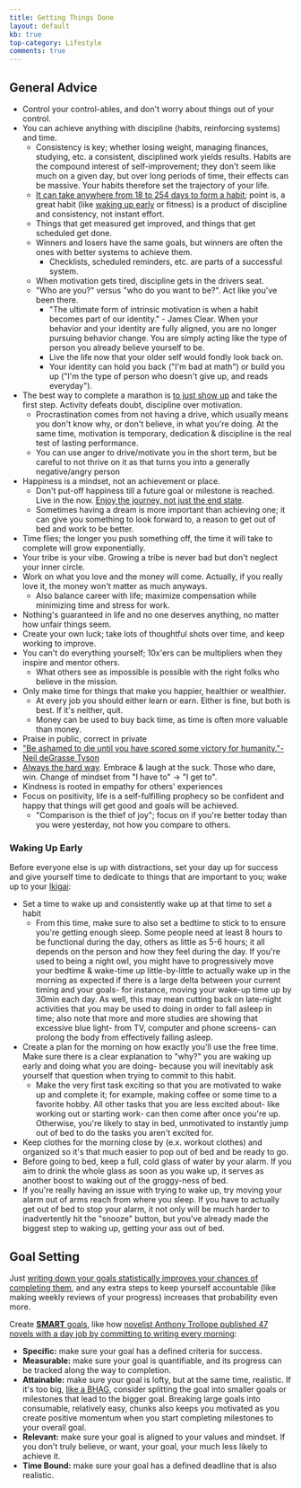 ```yaml
---
title: Getting Things Done
layout: default
kb: true
top-category: Lifestyle
comments: true
---
```


## General Advice

* Control your control-ables, and don't worry about things out of your control.
* You can achieve anything with discipline (habits, reinforcing systems) and time.
  + Consistency is key; whether losing weight, managing finances, studying, etc. a consistent, disciplined work yields results. Habits are the compound interest of self-improvement; they don't seem like much on a given day, but over long periods of time, their effects can be massive. Your habits therefore set the trajectory of your life.
  + [It can take anywhere from 18 to 254 days to form a habit](https://www.healthline.com/health/how-long-does-it-take-to-form-a-habit#tips-and-tricks); point is, a great habit (like [waking up early](#waking-up-early) or fitness) is a product of discipline and consistency, not instant effort.
  + Things that get measured get improved, and things that get scheduled get done.
  + Winners and losers have the same goals, but winners are often the ones with better systems to achieve them.
    - Checklists, scheduled reminders, etc. are parts of a successful system.
  + When motivation gets tired, discipline gets in the drivers seat.
  + "Who are you?" versus "who do you want to be?". Act like you've been there.
    - "The ultimate form of intrinsic motivation is when a habit becomes part of our identity." - James Clear. When your behavior and your identity are fully aligned, you are no longer pursuing behavior change. You are simply acting like the type of person you already believe yourself to be.
    - Live the life now that your older self would fondly look back on.
    - Your identity can hold you back ("I'm bad at math") or build you up ("I'm the type of person who doesn't give up, and reads everyday").
* The best way to complete a marathon is [to just show up](https://typesense.org/blog/the-unreasonable-effectiveness-of-just-showing-up-everyday/) and take the first step. Activity defeats doubt, discipline over motivation.
  + Procrastination comes from not having a drive, which usually means you don't know why, or don't believe, in what you're doing. At the same time, motivation is temporary, dedication & discipline is the real test of lasting performance.
  + You can use anger to drive/motivate you in the short term, but be careful to not thrive on it as that turns you into a generally negative/angry person
* Happiness is a mindset, not an achievement or place.
  + Don't put-off happiness till a future goal or milestone is reached. Live in the now. [Enjoy the journey, not just the end state](https://www.cs.utexas.edu/users/dahlin/bookshelf/hamming.html).
  + Sometimes having a dream is more important than achieving one; it can give you something to look forward to, a reason to get out of bed and work to be better.
* Time flies; the longer you push something off, the time it will take to complete will grow exponentially.
* Your tribe is your vibe. Growing a tribe is never bad but don't neglect your inner circle.
* Work on what you love and the money will come. Actually, if you really love it, the money won't matter as much anyways.
  + Also balance career with life; maximize compensation while minimizing time and stress for work.
* Nothing's guaranteed in life and no one deserves anything, no matter how unfair things seem.
* Create your own luck; take lots of thoughtful shots over time, and keep working to improve.
* You can't do everything yourself; 10x'ers can be multipliers when they inspire and mentor others.
  + What others see as impossible is possible with the right folks who believe in the mission.
* Only make time for things that make you happier, healthier or wealthier.
  + At every job you should either learn or earn. Either is fine, but both is best. If it's neither, quit.
  + Money can be used to buy back time, as time is often more valuable than money.
* Praise in public, correct in private
* ["Be ashamed to die until you have scored some victory for humanity."- Neil deGrasse Tyson](https://www.youtube.com/watch?v=JtahB1-MNvk&feature=youtu.be)
* [Always the hard way](https://www.youtube.com/watch?v=XGR0jtA6NXg). Embrace & laugh at the suck. Those who dare, win. Change of mindset from "I have to" -> "I get to".
* Kindness is rooted in empathy for others' experiences
* Focus on positivity, life is a self-fulfilling prophecy so be confident and happy that things will get good and goals will be achieved.
  + "Comparison is the thief of joy"; focus on if you're better today than you were yesterday, not how you compare to others.

### Waking Up Early

Before everyone else is up with distractions, set your day up for success and give yourself time to dedicate to things that are important to you; wake up to your [Ikigai](https://en.wikipedia.org/wiki/Ikigai):
* Set a time to wake up and consistently wake up at that time to set a habit
  + From this time, make sure to also set a bedtime to stick to to ensure you're getting enough sleep. Some people need at least 8 hours to be functional during the day, others as little as 5-6 hours; it all depends on the person and how they feel during the day. If you're used to being a night owl, you might have to progressively move your bedtime & wake-time up little-by-little to actually wake up in the morning as expected if there is a large delta between your current timing and your goals- for instance, moving your wake-up time up by 30min each day. As well, this may mean cutting back on late-night activities that you may be used to doing in order to fall asleep in time; also note that more and more studies are showing that excessive blue light- from TV, computer and phone screens- can prolong the body from effectively falling asleep.
* Create a plan for the morning on how exactly you'll use the free time. Make sure there is a clear explanation to "why?" you are waking up early and doing what you are doing- because you will inevitably ask yourself that question when trying to commit to this habit.
  + Make the very first task exciting so that you are motivated to wake up and complete it; for example, making coffee or some time to a favorite hobby. All other tasks that you are less excited about- like working out or starting work- can then come after once you're up. Otherwise, you're likely to stay in bed, unmotivated to instantly jump out of bed to do the tasks you aren't excited for.
* Keep clothes for the morning close by (e.x. workout clothes) and organized so it's that much easier to pop out of bed and be ready to go.
* Before going to bed, keep a full, cold glass of water by your alarm. If you aim to drink the whole glass as soon as you wake up, it serves as another boost to waking out of the groggy-ness of bed.
* If you're really having an issue with trying to wake up, try moving your alarm out of arms reach from where you sleep. If you have to actually get out of bed to stop your alarm, it not only will be much harder to inadvertently hit the "snooze" button, but you've already made the biggest step to waking up, getting your ass out of bed.


## Goal Setting

Just [writing down your goals statistically improves your chances of completing them](https://scholar.dominican.edu/cgi/viewcontent.cgi?article=1265&context=news-releases), and any extra steps to keep yourself accountable (like making weekly reviews of your progress) increases that probability even more.

Create [**SMART** goals](https://www.atlassian.com/blog/productivity/how-to-write-smart-goals), like how [novelist Anthony Trollope published 47 novels with a day job by committing to writing every morning](https://blog.doit.io/the-15-minute-anthony-trollope-routine/):
* **Specific:** make sure your goal has a defined criteria for success.
* **Measurable:** make sure your goal is quantifiable, and its progress can be tracked along the way to completion.
* **Attainable:** make sure your goal is lofty, but at the same time, realistic. If it's too big, [like a BHAG](https://www.jimcollins.com/concepts/bhag.html), consider splitting the goal into smaller goals or milestones that lead to the bigger goal. Breaking large goals into consumable, relatively easy, chunks also keeps you motivated as you create positive momentum when you start completing milestones to your overall goal.
* **Relevant:** make sure your goal is aligned to your values and mindset. If you don't truly believe, or want, your goal, your much less likely to achieve it.
* **Time Bound:** make sure your goal has a defined deadline that is also realistic.

